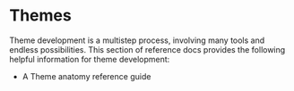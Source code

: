 # Themes [](id=themes)

Theme development is a multistep process, involving many tools and endless 
possibilities. This section of reference docs provides the following helpful 
information for theme development:

- A Theme anatomy reference guide